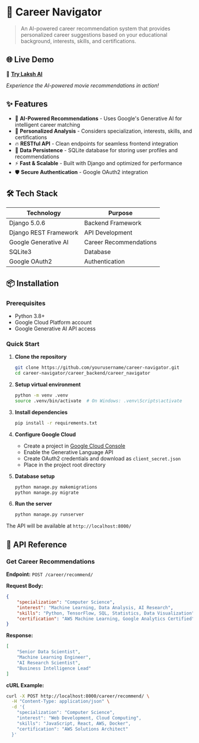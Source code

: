 # 🚀 Career Navigator


> An AI-powered career recommendation system that provides personalized career suggestions based on your educational background, interests, skills, and certifications.

## 🌐 Live Demo

🔗 **[Try Laksh AI]((https://laksh-ai.vercel.app/))**

*Experience the AI-powered movie recommendations in action!*

## ✨ Features

- 🤖 **AI-Powered Recommendations** - Uses Google's Generative AI for intelligent career matching
- 👤 **Personalized Analysis** - Considers specialization, interests, skills, and certifications
- 🔥 **RESTful API** - Clean endpoints for seamless frontend integration
- 💾 **Data Persistence** - SQLite database for storing user profiles and recommendations
- ⚡ **Fast & Scalable** - Built with Django and optimized for performance
- 🛡️ **Secure Authentication** - Google OAuth2 integration

## 🛠️ Tech Stack

| Technology | Purpose |
|------------|---------|
| Django 5.0.6 | Backend Framework |
| Django REST Framework | API Development |
| Google Generative AI | Career Recommendations |
| SQLite3 | Database |
| Google OAuth2 | Authentication |

## 📦 Installation

### Prerequisites
- Python 3.8+
- Google Cloud Platform account
- Google Generative AI API access

### Quick Start

1. **Clone the repository**
   ```bash
   git clone https://github.com/yourusername/career-navigator.git
   cd career-navigator/career_backend/career_navigator
   ```

2. **Setup virtual environment**
   ```bash
   python -m venv .venv
   source .venv/bin/activate  # On Windows: .venv\Scripts\activate
   ```

3. **Install dependencies**
   ```bash
   pip install -r requirements.txt
   ```

4. **Configure Google Cloud**
   - Create a project in [Google Cloud Console](https://console.cloud.google.com/)
   - Enable the Generative Language API
   - Create OAuth2 credentials and download as `client_secret.json`
   - Place in the project root directory

5. **Database setup**
   ```bash
   python manage.py makemigrations
   python manage.py migrate
   ```

6. **Run the server**
   ```bash
   python manage.py runserver
   ```

The API will be available at `http://localhost:8000/`

## 🔗 API Reference

### Get Career Recommendations

**Endpoint:** `POST /career/recommend/`

**Request Body:**
```json
{
    "specialization": "Computer Science",
    "interest": "Machine Learning, Data Analysis, AI Research",
    "skills": "Python, TensorFlow, SQL, Statistics, Data Visualization",
    "certification": "AWS Machine Learning, Google Analytics Certified"
}
```

**Response:**
```json
[
    "Senior Data Scientist",
    "Machine Learning Engineer", 
    "AI Research Scientist",
    "Business Intelligence Lead"
]
```

**cURL Example:**
```bash
curl -X POST http://localhost:8000/career/recommend/ \
  -H "Content-Type: application/json" \
  -d '{
    "specialization": "Computer Science",
    "interest": "Web Development, Cloud Computing",
    "skills": "JavaScript, React, AWS, Docker",
    "certification": "AWS Solutions Architect"
  }'
```

